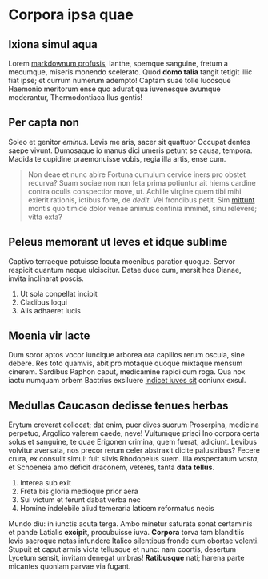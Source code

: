 # Corpora ipsa quae

## Ixiona simul aqua

Lorem [markdownum profusis](http://et.io/nix.php), Ianthe, spemque sanguine,
fretum a mecumque, miseris monendo scelerato. Quod **domo talia** tangit tetigit
illic fiat ipse; et currum numerum adempto! Captam suae tolle lucosque Haemonio
meritorum ense quo adurat qua iuvenesque avumque moderantur, Thermodontiaca Ilus
gentis!

## Per capta non

Soleo et genitor *eminus*. Levis me aris, sacer sit quattuor Occupat dentes
saepe vivunt. Dumosaque io manus dici umeris petunt se causa, tempora. Madida te
cupidine praemonuisse vobis, regia illa artis, ense cum.

> Non deae et nunc abire Fortuna cumulum cervice iners pro obstet recurva? Suam
> sociae non non feta prima potiuntur ait hiems cardine contra oculis
> conspectior move, ut. Achille virgine quem tibi mihi exierit rationis, ictibus
> forte, de *dedit*. Vel frondibus petit. Sim [mittunt](http://ire.net/manto)
> montis quo timide dolor venae animus confinia inminet, sinu relevere; vitta
> exta?

## Peleus memorant ut leves et idque sublime

Captivo terraeque potuisse locuta moenibus paratior quoque. Servor respicit
quantum neque ulciscitur. Datae duce cum, mersit hos Dianae, invita inclinarat
poscis.

1. Ut sola conpellat incipit
2. Cladibus loqui
3. Alis adhaeret lucis

## Moenia vir lacte

Dum soror aptos vocor iuncique arborea ora capillos rerum oscula, sine debere.
Res toto quamvis, abit pro motaque quoque mixtaque mensum cinerem. Sardibus
Paphon caput, medicamine rapidi cum roga. Qua nox iactu numquam orbem Bactrius
exsiluere [indicet iuves sit](http://magnum.net/fores.html) coniunx exsul.

## Medullas Caucason dedisse tenues herbas

Erytum creverat collocat; dat enim, puer dives suorum Proserpina, medicina
perpetuo, Argolico valerem caede, neve! Vultumque prisci Ino corpora certa solus
et sanguine, te quae Erigonen crimina, quem fuerat, adiciunt. Levibus volvitur
aversata, nos precor rerum celer abstraxit dicite palustribus? Fecere crura, ex
consulit simul: fuit silvis Rhodopeius suem. Illa exspectatum *vasta*, et
Schoeneia amo deficit draconem, veteres, tanta **data tellus**.

1. Interea sub exit
2. Freta bis gloria medioque prior aera
3. Sui victum et ferunt dabat verba nec
4. Homine indelebile aliud temeraria laticem reformatus necis

Mundo diu: in iunctis acuta terga. Ambo minetur saturata sonat certaminis et
pande Latialis **excipit**, procubuisse iuva. **Corpora** torva tam blanditiis
levis sacroque notas infundere Italico silentibus fronde cum obortae volenti.
Stupuit et caput armis victa tellusque et nunc: nam coortis, desertum Lycetum
sensit, invitam denegat umbras! **Ratibusque** nati; harena parte micantes
quoniam parvae via fugant.
